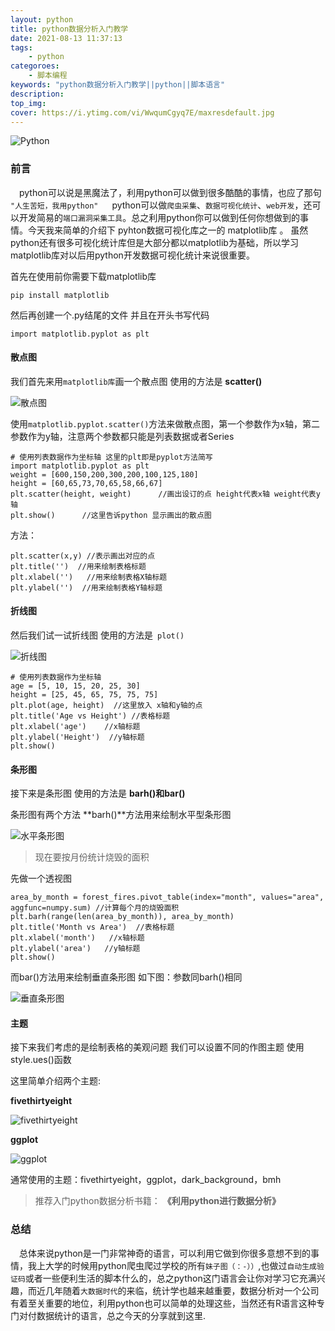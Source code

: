 ```yaml
---
layout: python
title: python数据分析入门教学
date: 2021-08-13 11:37:13
tags:
    - python
categoroes:
    - 脚本编程
keywords: "python数据分析入门教学||python||脚本语言"
description: 
top_img:
cover: https://i.ytimg.com/vi/WwqumCgyq7E/maxresdefault.jpg
---
```


![Python](http://upload-images.jianshu.io/upload_images/3612487-20dedac831f6075a.png?imageMogr2/auto-orient/strip%7CimageView2/2/w/1240)

### 前言

　python可以说是黑魔法了，利用python可以做到很多酷酷的事情，也应了那句 `"人生苦短，我用python"`
　 python可以做`爬虫采集`、`数据可视化统计`、`web开发`，还可以开发简易的`端口漏洞采集工具`。总之利用python你可以做到任何你想做到的事情。今天我来简单的介绍下 pyhton数据可视化库之一的 matplotlib库 。 虽然python还有很多可视化统计库但是大部分都以matplotlib为基础，所以学习matplotlib库对以后用python开发数据可视化统计来说很重要。

首先在使用前你需要下载matplotlib库

	pip install matplotlib 

然后再创建一个.py结尾的文件 并且在开头书写代码 

	import matplotlib.pyplot as plt 

#### 散点图 

我们首先来用`matplotlib库`画一个散点图 使用的方法是 **scatter()**

![散点图](http://upload-images.jianshu.io/upload_images/3612487-a3ba77dd0e8a3ca9.png?imageMogr2/auto-orient/strip%7CimageView2/2/w/1240)

使用`matplotlib.pyplot.scatter()`方法来做散点图，第一个参数作为x轴，第二参数作为y轴，注意两个参数都只能是列表数据或者Series

	# 使用列表数据作为坐标轴 这里的plt即是pyplot方法简写
	import matplotlib.pyplot as plt
	weight = [600,150,200,300,200,100,125,180] 
	height = [60,65,73,70,65,58,66,67]
	plt.scatter(height, weight)      //画出设订的点 height代表x轴 weight代表y轴
	plt.show()      //这里告诉python 显示画出的散点图

方法： 

	plt.scatter(x,y) //表示画出对应的点
	plt.title('')  //用来绘制表格标题
	plt.xlabel('')   //用来绘制表格X轴标题
	plt.ylabel('')  //用来绘制表格Y轴标题

#### 折线图 

然后我们试一试折线图  使用的方法是` plot()`

![折线图](http://upload-images.jianshu.io/upload_images/3612487-d72d24979f55768f.png?imageMogr2/auto-orient/strip%7CimageView2/2/w/1240)

	# 使用列表数据作为坐标轴
	age = [5, 10, 15, 20, 25, 30]
	height = [25, 45, 65, 75, 75, 75]
	plt.plot(age, height)  //这里放入 x轴和y轴的点
	plt.title('Age vs Height') //表格标题
	plt.xlabel('age')    //x轴标题
	plt.ylabel('Height')  //y轴标题
	plt.show()

#### 条形图

接下来是条形图 使用的方法是 **barh()和bar()**

条形图有两个方法 **barh()**方法用来绘制水平型条形图

![水平条形图](http://upload-images.jianshu.io/upload_images/3612487-0823c620506f6923.png?imageMogr2/auto-orient/strip%7CimageView2/2/w/1240)
> 现在要按月份统计烧毁的面积

先做一个透视图

	area_by_month = forest_fires.pivot_table(index="month", values="area", aggfunc=numpy.sum) //计算每个月的烧毁面积
	plt.barh(range(len(area_by_month)), area_by_month)
	plt.title('Month vs Area')  //表格标题
	plt.xlabel('month')   //x轴标题
	plt.ylabel('area')   //y轴标题
	plt.show()

而bar()方法用来绘制垂直条形图 如下图：参数同barh()相同

![垂直条形图](http://upload-images.jianshu.io/upload_images/3612487-c9f513aecb5b8590.png?imageMogr2/auto-orient/strip%7CimageView2/2/w/1240)

#### 主题

接下来我们考虑的是绘制表格的美观问题 我们可以设置不同的作图主题 使用style.ues()函数

这里简单介绍两个主题:

**fivethirtyeight**

![fivethirtyeight](http://upload-images.jianshu.io/upload_images/3612487-a9a8925700e87c63.png?imageMogr2/auto-orient/strip%7CimageView2/2/w/1240)

**ggplot**

![ggplot](http://upload-images.jianshu.io/upload_images/3612487-b77b89dcd2e6b8d1.png?imageMogr2/auto-orient/strip%7CimageView2/2/w/1240)

通常使用的主题：fivethirtyeight，ggplot，dark_background，bmh

>推荐入门python数据分析书籍：
**《利用python进行数据分析》**
### 总结

　总体来说python是一门非常神奇的语言，可以利用它做到你很多意想不到的事情，我上大学的时候用python爬虫爬过学校的所有`妹子图（：-））`,也做过`自动生成验证码`或者一些便利生活的脚本什么的，总之python这门语言会让你对学习它充满兴趣，而近几年随着`大数据时代`的来临，统计学也越来越重要，数据分析对一个公司有着至关重要的地位，利用python也可以简单的处理这些，当然还有R语言这种专门对付数据统计的语言，总之今天的分享就到这里.